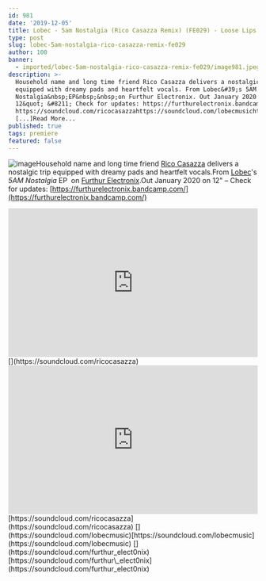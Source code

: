 ```yaml
---
id: 981
date: '2019-12-05'
title: Lobec - 5am Nostalgia (Rico Casazza Remix) (FE029) - Loose Lips
type: post
slug: lobec-5am-nostalgia-rico-casazza-remix-fe029
author: 100
banner:
  - imported/lobec-5am-nostalgia-rico-casazza-remix-fe029/image981.jpeg
description: >-
  Household name and long time friend Rico Casazza delivers a nostalgic trip
  equipped with dreamy pads and heartfelt vocals. From Lobec&#39;s 5AM
  Nostalgia&nbsp;EP&nbsp;&nbsp;on Furthur Electronix. Out January 2020 on
  12&quot; &#8211; Check for updates: https://furthurelectronix.bandcamp.com/
  https://soundcloud.com/ricocasazzahttps://soundcloud.com/lobecmusichttps://soundcloud.com/furthur_elect0nix
  [...]Read More...
published: true
tags: premiere
featured: false
---
```

![image](../imported/lobec-5am-nostalgia-rico-casazza-remix-fe029/image981.jpeg)Household name and long time friend [Rico Casazza](https://www.residentadvisor.net/dj/ricocasazza) delivers a nostalgic trip equipped with dreamy pads and heartfelt vocals.From [Lobec](https://www.discogs.com/artist/7307240-Lobec)'s _5AM Nostalgia_ EP  on [Furthur Electronix](https://www.facebook.com/FurthurElectronix/).Out January 2020 on 12" – Check for updates: [](https://furthurelectronix.bandcamp.com/)[https://furthurelectronix.bandcamp.com/](https://furthurelectronix.bandcamp.com/)  
<iframe width='100%' height='300' scrolling='no' frameborder='no' allow='autoplay' src='https://w.soundcloud.com/player/?url=https%3A//api.soundcloud.com/tracks/723046042&color=%23ff5500&auto_play=false&hide_related=false&show_comments=true&show_user=true&show_reposts=false&show_teaser=true'></iframe>  
[](https://soundcloud.com/ricocasazza)

<iframe width='100%' height='300' scrolling='no' frameborder='no' allow='autoplay' src='https://www.youtube.com/embed/Wr3kJf8Z9VY'></iframe>[https://soundcloud.com/ricocasazza](https://soundcloud.com/ricocasazza)  
[](https://soundcloud.com/lobecmusic)[https://soundcloud.com/lobecmusic](https://soundcloud.com/lobecmusic)  
[](https://soundcloud.com/furthur_elect0nix)[https://soundcloud.com/furthur\_elect0nix](https://soundcloud.com/furthur_elect0nix)